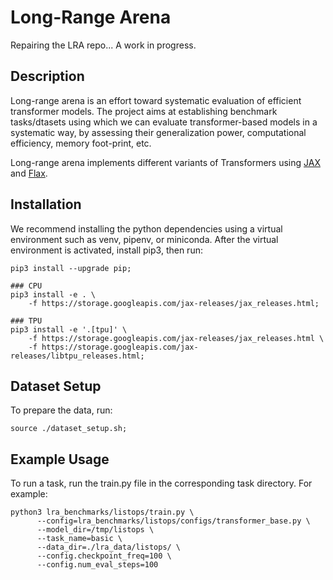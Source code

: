 # Long-Range Arena

Repairing the LRA repo... A work in progress.

## Description

Long-range arena is an effort toward systematic evaluation of efficient
transformer models. The project aims at establishing benchmark tasks/dtasets
using which we can evaluate transformer-based models in a systematic way, by
assessing their generalization power, computational efficiency, memory
foot-print, etc.

Long-range arena implements different variants of Transformers using 
[JAX](https://github.com/google/jax) and [Flax](https://github.com/google/flax).

## Installation

We recommend installing the python dependencies using a virtual environment such as venv, pipenv, or miniconda.
After the virtual environment is activated, install pip3, then run: 
```
pip3 install --upgrade pip;

### CPU
pip3 install -e . \
    -f https://storage.googleapis.com/jax-releases/jax_releases.html;

### TPU
pip3 install -e '.[tpu]' \
    -f https://storage.googleapis.com/jax-releases/jax_releases.html \
    -f https://storage.googleapis.com/jax-releases/libtpu_releases.html;
```


## Dataset Setup

To prepare the data, run:

```
source ./dataset_setup.sh;
```

## Example Usage

To run a task, run the train.py file in the corresponding task directory.
For example:

```
python3 lra_benchmarks/listops/train.py \
      --config=lra_benchmarks/listops/configs/transformer_base.py \
      --model_dir=/tmp/listops \
      --task_name=basic \
      --data_dir=./lra_data/listops/ \
      --config.checkpoint_freq=100 \
      --config.num_eval_steps=100 
```
